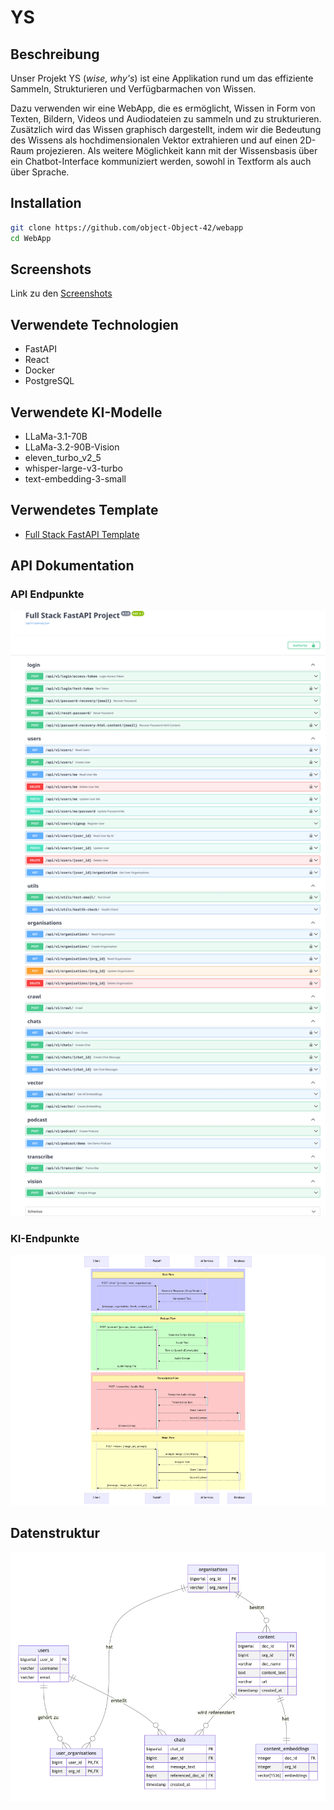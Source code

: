 # YS

## Beschreibung

Unser Projekt YS (*wise, why's*) ist eine Applikation rund um das effiziente Sammeln, Strukturieren und Verfügbarmachen von Wissen.

Dazu verwenden wir eine WebApp, die es ermöglicht, Wissen in Form von Texten, Bildern, Videos und Audiodateien zu sammeln und zu strukturieren. Zusätzlich wird das Wissen graphisch dargestellt, indem wir die Bedeutung des Wissens als hochdimensionalen Vektor extrahieren und auf einen 2D-Raum projezieren. Als weitere Möglichkeit kann mit der Wissensbasis über ein Chatbot-Interface kommuniziert werden, sowohl in Textform als auch über Sprache.

## Installation

```bash
git clone https://github.com/object-Object-42/webapp
cd WebApp
```

## Screenshots

Link zu den [Screenshots](media/Screenshots.md)

## Verwendete Technologien

- FastAPI
- React
- Docker
- PostgreSQL

## Verwendete KI-Modelle

- LLaMa-3.1-70B
- LLaMa-3.2-90B-Vision
- eleven_turbo_v2_5
- whisper-large-v3-turbo
- text-embedding-3-small

## Verwendetes Template

- [Full Stack FastAPI Template](https://github.com/fastapi/full-stack-fastapi-template)

## API Dokumentation

### API Endpunkte

![API Dokumentation](media/OpenApi-Page.png)

### KI-Endpunkte

![API Dokumentation](media/api_req_res.png)

## Datenstruktur

![Datenstruktur](media/datastructure.png)
